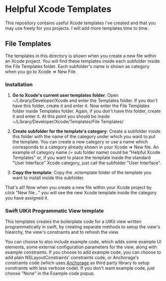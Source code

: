 # Helpful Xcode Templates

This repository contains useful Xcode templates i've created and that you may use freely for you projects. I will add more templates time to time.

## File Templates

The templates in this directory is shown when you create a new file within an Xcode project. You will find these templates inside each subfolder inside the File Templates folder. Each subfolder's name is shown as category when you go to Xcode => New File.

### Installation

1. **Go to Xcode's current user templates folder**: Open ~/Library/Developer/Xcode and enter the Templates folder. If you don't have this folder, create it and enter it. Now enter the File Templates folder inside Templates folder. Again, if you don't have this folder, create it and enter it. At this point you should be inside ~/Library/Developer/Xcode/Templates/File Templates/

2. **Create subfolder for the template's category**: Create a subfolder inside this folder with the name of the category under which you want to put the template. You can create a new category or use a name which corresponds to a category already shown in your Xcode => New file. An example of category name (= sub folder name) could be "Helpful Xcode Templates" or, if you want to place the template inside the standard "User Interface" Xcode category, just call the subfolder "User Interface".

3. **Copy the template**: Copy the .xctemplate folder of the template you want to install inside this subfolder.

That's all! Now when you create a new file within your Xcode project by click "New file..." you will see the new Xcode template inside the category you have assigned it.


### Swift UIKit Programmatic View template

This templates creates the boilerplate code for a UIKit view written programmatically in swift, by creating separate methods to setup the view's hiearchy, the view's constraints and to refresh the view. 

You can choose to also include example code, which adds some example UI elements, some external configuration parameters for the view, along with example constraints. If you choose to add example code, you can choose to add plain NSLayoutConstraints' constraints code, or Anchorage's constraints code (which uses [Anchorage](https://github.com/Rightpoint/Anchorage) as third party library to setup constraints with less verbose code).
If you don't want example code, just choose "None" in the Example code popup.
